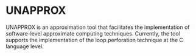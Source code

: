 # UNAPPROX

UNAPPROX is an approximation tool that facilitates the implementation of software-level approximate computing techniques. Currently, the tool supports the implementation of the loop perforation technique at the C language level.
